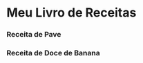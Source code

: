 <h1> Meu Livro de Receitas </h1>
<h3> Receita de Pave </h3>
<h3> Receita de Doce de Banana </h3>





